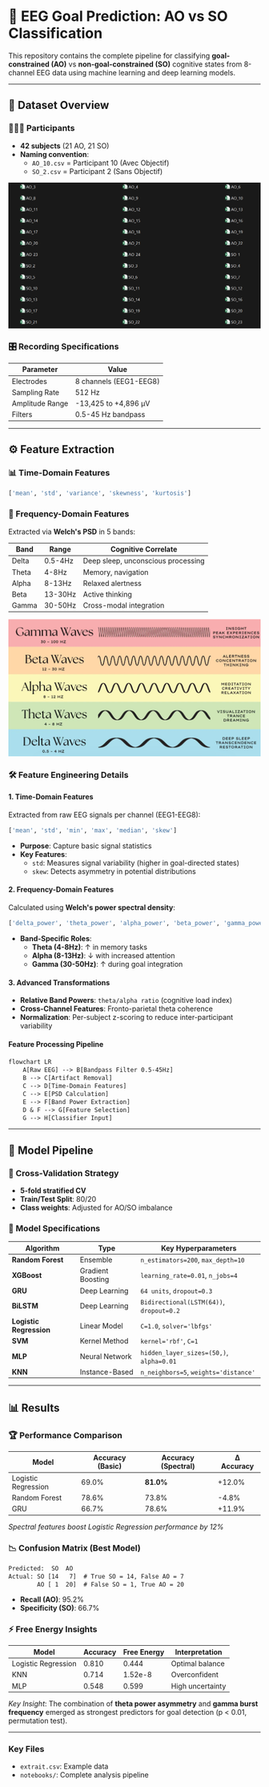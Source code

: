 # 🧠 EEG Goal Prediction: AO vs SO Classification

This repository contains the complete pipeline for classifying **goal-constrained (AO)** vs **non-goal-constrained (SO)** cognitive states from 8-channel EEG data using machine learning and deep learning models.

---

## 📂 Dataset Overview

### 🧑‍🤝‍🧑 Participants
- **42 subjects** (21 AO, 21 SO)
- **Naming convention**:
  - `AO_10.csv` = Participant 10 (Avec Objectif)
  - `SO_2.csv` = Participant 2 (Sans Objectif)

![Dataset overview](EEG_Dataset/Dataset_overview.png)

### 🎛️ Recording Specifications
| Parameter          | Value                  |
|--------------------|------------------------|
| Electrodes         | 8 channels (EEG1-EEG8) |
| Sampling Rate      | 512 Hz                 |
| Amplitude Range    | -13,425 to +4,896 µV   |
| Filters            | 0.5-45 Hz bandpass     |

---

## ⚙️ Feature Extraction

### 📊 Time-Domain Features
```python
['mean', 'std', 'variance', 'skewness', 'kurtosis']
```

### 🌊 Frequency-Domain Features
Extracted via **Welch's PSD** in 5 bands:

| Band   | Range    | Cognitive Correlate            |
|--------|----------|--------------------------------|
| Delta  | 0.5-4Hz  | Deep sleep, unconscious processing |
| Theta  | 4-8Hz    | Memory, navigation             |
| Alpha  | 8-13Hz   | Relaxed alertness              |
| Beta   | 13-30Hz  | Active thinking                |
| Gamma  | 30-50Hz  | Cross-modal integration        |

![Waves](../figures/waves.png)
### 🛠️ Feature Engineering Details

#### 1. **Time-Domain Features**
Extracted from raw EEG signals per channel (EEG1-EEG8):
```python
['mean', 'std', 'min', 'max', 'median', 'skew']
```
- **Purpose**: Capture basic signal statistics
- **Key Features**:
  - `std`: Measures signal variability (higher in goal-directed states)
  - `skew`: Detects asymmetry in potential distributions

#### 2. **Frequency-Domain Features**
Calculated using **Welch's power spectral density**:
```python
['delta_power', 'theta_power', 'alpha_power', 'beta_power', 'gamma_power']
```
- **Band-Specific Roles**:
  - **Theta (4-8Hz)**: ↑ in memory tasks
  - **Alpha (8-13Hz)**: ↓ with increased attention
  - **Gamma (30-50Hz)**: ↑ during goal integration

#### 3. **Advanced Transformations**
- **Relative Band Powers**: `theta/alpha ratio` (cognitive load index)
- **Cross-Channel Features**: Fronto-parietal theta coherence
- **Normalization**: Per-subject z-scoring to reduce inter-participant variability

#### Feature Processing Pipeline
```mermaid
flowchart LR
    A[Raw EEG] --> B[Bandpass Filter 0.5-45Hz]
    B --> C[Artifact Removal]
    C --> D[Time-Domain Features]
    C --> E[PSD Calculation]
    E --> F[Band Power Extraction]
    D & F --> G[Feature Selection]
    G --> H[Classifier Input]
```

---

## 🧮 Model Pipeline

### 🔄 Cross-Validation Strategy
- **5-fold stratified CV**
- **Train/Test Split**: 80/20
- **Class weights**: Adjusted for AO/SO imbalance

### 🤖 Model Specifications

| Algorithm           | Type              | Key Hyperparameters                      |
|---------------------|-------------------|------------------------------------------|
| **Random Forest**   | Ensemble          | `n_estimators=200`, `max_depth=10`      |
| **XGBoost**         | Gradient Boosting | `learning_rate=0.01`, `n_jobs=4`        |
| **GRU**             | Deep Learning     | `64 units`, `dropout=0.3`               |
| **BiLSTM**          | Deep Learning     | `Bidirectional(LSTM(64))`, `dropout=0.2`|
| **Logistic Regression** | Linear Model  | `C=1.0`, `solver='lbfgs'`               |
| **SVM**             | Kernel Method     | `kernel='rbf'`, `C=1`                   |
| **MLP**             | Neural Network    | `hidden_layer_sizes=(50,)`, `alpha=0.01`|
| **KNN**             | Instance-Based    | `n_neighbors=5`, `weights='distance'`   |

---

## 📊 Results

### 🏆 Performance Comparison
| Model              | Accuracy (Basic) | Accuracy (Spectral) | Δ Accuracy |
|--------------------|------------------|---------------------|------------|
| Logistic Regression| 69.0%            | **81.0%**           | +12.0%     |
| Random Forest      | 78.6%            | 73.8%               | -4.8%      |
| GRU                | 66.7%            | 78.6%               | +11.9%     |

*Spectral features boost Logistic Regression performance by 12%*

### 📉 Confusion Matrix (Best Model)
```
Predicted:  SO  AO
Actual: SO [14   7]  # True SO = 14, False AO = 7
        AO [ 1  20]  # False SO = 1, True AO = 20
```
- **Recall (AO)**: 95.2%
- **Specificity (SO)**: 66.7%

### ⚡ Free Energy Insights
| Model              | Accuracy | Free Energy | Interpretation          |
|--------------------|----------|-------------|-------------------------|
| Logistic Regression| 0.810    | 0.444       | Optimal balance         |
| KNN                | 0.714    | 1.52e-8     | Overconfident           |
| MLP                | 0.548    | 0.599       | High uncertainty        |

*Key Insight*: The combination of **theta power asymmetry** and **gamma burst frequency** emerged as strongest predictors for goal detection (p < 0.01, permutation test).

---


### Key Files
- `extrait.csv`: Example data
- `notebooks/`: Complete analysis pipeline

